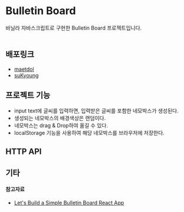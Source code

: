 # Bulletin Board

바닐라 자바스크립트로 구현한 Bulletin Board 프로젝트입니다. <br/> <br/>


## 배포링크

- [maetdol](https://awesome-tomato.github.io/CodeReview/bulletinboard_js/maetdol/index.html)
- [suKyoung](https://awesome-tomato.github.io/CodeReview/bulletinboard_js/suKyoung/index.html)



## 프로젝트 기능

- input text에 글씨를 입력하면, 입력받은 글씨를 포함한 네모박스가 생성된다.
- 생성되는 네모박스의 배경색상은 랜덤이다.
- 네모박스는 drag & Drop하여 옮길 수 있다.
- localStorage 기능을 사용하여 해당 네모박스를 브라우저에 저장한다.


## HTTP API


## 기타


#### 참고자료

- [Let's Build a Simple Bulletin Board React App](https://lo-victoria.com/lets-build-a-simple-bulletin-board-react-app)

